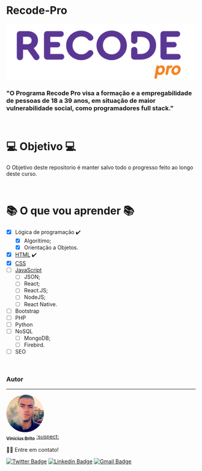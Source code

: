 # **Recode-Pro**
<p align="center">

<img src="./github/img/logo_recode.png">

### "O Programa **Recode Pro** visa a formação e a empregabilidade de pessoas de 18 a 39 anos, em situação de maior vulnerabilidade social, como programadores full stack."</p>
<br>

# :computer: Objetivo :computer:
<p>O Objetivo deste repositorio é manter salvo todo o progresso feito ao longo deste curso.</p>
<br>

# :books: O que vou aprender :books:
* [x] Lógica de programação :heavy_check_mark:
    * [x] Algoritimo;
    * [x] Orientação a Objetos.
* [x] [HTML](html/) :heavy_check_mark:
* [x] [CSS](css/)
* [ ] [JavaScript](javascript)
    * [ ] JSON;
    * [ ] React;
    * [ ] React.JS;
    * [ ] NodeJS;
    * [ ] React Native.
* [ ] Bootstrap
* [ ] PHP
* [ ] Python
* [ ] NoSQL
    * [ ] MongoDB;
    * [ ] Firebird.
* [ ] SEO

<!-- ### 🛠 Tecnologias

Ferramentas usadas até o momento:

- [VSCode](https://code.visualstudio.com/)-->
<br>

### Autor
---

<a href="#">
 <img style="border-radius: 50%;" src="./github/img/avatar.jpg" width="100px;" alt=""/>
 <br />
 <sub><b>Vinicius Brito</b></sub></a> <a href="#" title="FuturoPortifólio">:suspect:</a>


👋🏽 Entre em contato!

[![Twitter Badge](https://img.shields.io/badge/-@dracods-1ca0f1?style=flat-square&labelColor=1ca0f1&logo=twitter&logoColor=white&link=https://twitter.com/tgmarinho)](https://twitter.com/dracods) [![Linkedin Badge](https://img.shields.io/badge/-Vinicius-blue?style=flat-square&logo=Linkedin&logoColor=white&link=https://www.linkedin.com/in/vinicius-brito-costa-150b9b158/)](https://www.linkedin.com/in/vinicius-brito-costa-150b9b158/) 
[![Gmail Badge](https://img.shields.io/badge/-viniciusbc46@hotmail.com-0078D4?style=flat-square&logo=microsoft-outlook&logoColor=white&link=mailto:viniciusbc46@hotmail.com)](mailto:viniciusbc46@hotmail.com)
